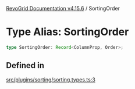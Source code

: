 [RevoGrid Documentation v4.15.6](README.md) / SortingOrder

# Type Alias: SortingOrder

```ts
type SortingOrder: Record<ColumnProp, Order>;
```

## Defined in

[src/plugins/sorting/sorting.types.ts:3](https://github.com/revolist/revogrid/blob/8ab186c1ae2faee97d25784acff6dbf4187524f8/src/plugins/sorting/sorting.types.ts#L3)
